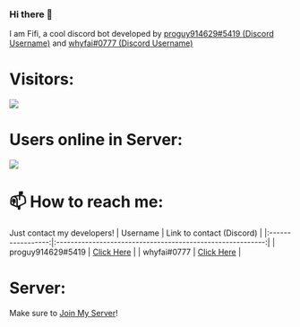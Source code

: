 ### Hi there 👋
I am Fifi, a cool discord bot developed by [proguy914629#5419 (Discord Username)](https://github.com/proguy914629bot) and [whyfai#0777 (Discord Username)](https://github.com/whyfai)

<!--
**Fifi-Bot/Fifi-Bot** is a ✨ _special_ ✨ repository because its `README.md` (this file) appears on your GitHub profile.

Here are some ideas to get you started:

- 🔭 I’m currently working on ...
- 🌱 I’m currently learning ...
- 👯 I’m looking to collaborate on ...
- 🤔 I’m looking for help with ...
- 💬 Ask me about ...
- 📫 How to reach me: ...
- 😄 Pronouns: ...
- ⚡ Fun fact: ...
-->

# Visitors:
![](https:/komarev.com/ghpvc/?username=Fifi-Bot&color=39ff14)

# Users online in Server:
<p>
 <a href="https://fifi.ayomerdeka.com/guild" alt="M.S. Server">
    <img src="https://img.shields.io/discord/720991608425807932?color=7289DA&logo=discord&logoColor=white&style=for-the-badge"/></a>
</p>

# 📫 How to reach me:
Just contact my developers!
|      Username     |                  Link to contact (Discord)                 |
|:-----------------:|:----------------------------------------------------------:|
| proguy914629#5419 | [Click Here](https://discord.com/users/621266489596444672) |
| whyfai#0777       | [Click Here](https://discord.com/users/621266489596444672) |

# Server:
Make sure to [Join My Server](https://fifi.ayomerdeka.com/guild)!
